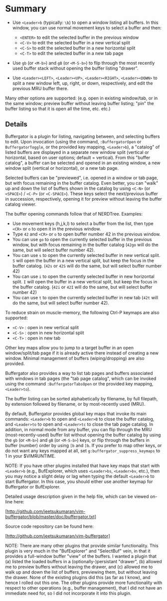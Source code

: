 Summary
=======

- Use `<Leader>b` (typically: `\b`) to open a window listing all buffers. In this
  window, you can use normal movement keys to select a buffer and then:

    - `<ENTER>` to edit the selected buffer in the previous window
    - `<C-V>` to edit the selected buffer in a new vertical split
    - `<C-S>` to edit the selected buffer in a new horizontal split
    - `<C-T>` to edit the selected buffer in a new tab page

- Use `gb` (or `<M-b>`) and `gB` (or `<M-S-b>`) to flip through the most recently
  used buffer stack without opening the buffer listing "drawer".
- Use `<Leader><LEFT>`, `<Leader><UP>`, `<Leader><RIGHT>`, `<Leader><DOWN>` to
  split a new window left, up, right, or down, respectively, and edit the
  previous MRU buffer there.

Many other options are supported: (e.g. open in existing window/tab, or in the
same window; preview buffer without leaving buffer listing; "pin" the buffer
listing so that it is open all the time, etc. etc.)

Details
-------

Buffergator is a plugin for listing, navigating between, and selecting buffers
to edit. Upon invocation (using the command, `:BuffergatorOpen` or
`BuffergatorToggle`, or the provided key mapping, `<Leader>b`), a "catalog" of
listed buffers are displayed in a separate new window split (vertical or
horizontal, based on user options; default = vertical).  From this "buffer
catalog", a buffer can be selected and opened in an existing window, a new
window split (vertical or horizontal), or a new tab page.

Selected buffers can be "previewed", i.e. opened in a window or tab page, but
with focus remaining in the buffer catalog. Even better, you can "walk" up and
down the list of buffers shown in the catalog by using `<C-N>` (or `<SPACE>`) /
`<C-P>` (or `<C-SPACE>`). These keys select the next/previous buffer in succession,
respectively, opening it for preview without leaving the buffer catalog
viewer.

The buffer opening commands follow that of NERDTree. Examples:

  - Use movement keys (h,j,k,l) to select a buffer from the list, then type
    `<CR>` or `o` to open it in the previous window.
  - Type `42` and `<CR>` or `o` to open buffer number 42 in the previous
    window.
  - You can use `go` to open the currently selected buffer in the previous
    window, but with focus remaining in the buffer catalog (`42go` will do
    the same, but will select buffer number 42).
  - You can use `s` to open the currently selected buffer in new vertical
    split. `S` will open the buffer in a new vertical split, but keep the
    focus in the buffer catalog.  (`42s` or `42S` will do the same, but will
    select buffer number 42)
  - You can use `i` to open the currently selected buffer in new horizontal
    split. `I` will open the buffer in a new vertical split, but keep the
    focus in the buffer catalog.  (`42i` or `42I` will do the same, but will
    select buffer number 42)
  - You can use `t` to open the currently selected buffer in new tab (`42t`
    will do the same, but will select buffer number 42).

To reduce strain on muscle-memory, the following Ctrl-P keymaps are also
supported:

   - `<C-V>` : open in new vertical split
   - `<C-S>` : open in new horizontal split
   - `<C-T>` : open in new tab

Other key maps allow you to jump to a target buffer in an open
window/split/tab page if it is already active there instead of creating a new
window. Minimal management of buffers (wiping/dropping) are also provided.

Buffergator also provides a way to list tab pages and buffers associated with
windows in tab pages (the "tab page catalog", which can be invoked using the
command `:BuffergatorTabsOpen` or the provided key mapping, `<Leader>to`).

The buffer listing can be sorted alphabetically by filename, by full filepath,
by extension followed by filename, or by most-recently used (MRU).

By default, Buffergator provides global key maps that invoke its main commands:
`<Leader>b` to open and `<Leader>B` to close the buffer catalog, and
`<Leader>to` to open and `<Leader>tc` to close the tab page catalog.  In
addition, in normal mode from any buffer, you can flip through the MRU
(most-recently-used) buffer list without opening the buffer catalog by using
the `gb` (or `<M-b>`) and `gB` (or `<M-S-b>`) keys, or flip through the buffers
in buffer (number) order by using `[b` and `]b`.  If you prefer to map other
keys, or do not want any keys mapped at all, set
`g:buffergator_suppress_keymaps` to 1 in your \$VIMRUNTIME.

NOTE: If you have other plugins installed that have key maps that start with `<Leader>b` (e.g., BufExplorer, which uses `<Leader>bs`, `<Leader>bv`, etc.), then you may notice a slight delay or lag when typing the default `<Leader>b` to start Buffergator. In this case, you should either use another keymap for Buffergator or BufExplorer.

Detailed usage description given in the help file, which can be viewed on-line
here:

[http://github.com/jeetsukumaran/vim-buffergator/blob/master/doc/buffergator.txt]

Source code repository can be found here:

[http://github.com/jeetsukumaran/vim-buffergator]

NOTE: There are many other plugins that provide similar functionality. This
plugin is very much in the "BufExplorer" and "SelectBuf" vein, in that it
provides a full-window buffer "view" of the buffers. I wanted a plugin that (a)
listed the loaded buffers in a (optionally-)persistant "drawer", (b) allowed me
to preview buffers without leaving the drawer, and (c) allowed me to walk up
and down the list of buffers, previewing them, but without leaving the drawer.
None of the existing plugins did this (as far as I know), and hence I rolled
out this one. The other plugins provide more functionality with respect to
other operations (e.g., buffer management), that I did not have an immediate
need for, so I did not incorporate it into this plugin.

